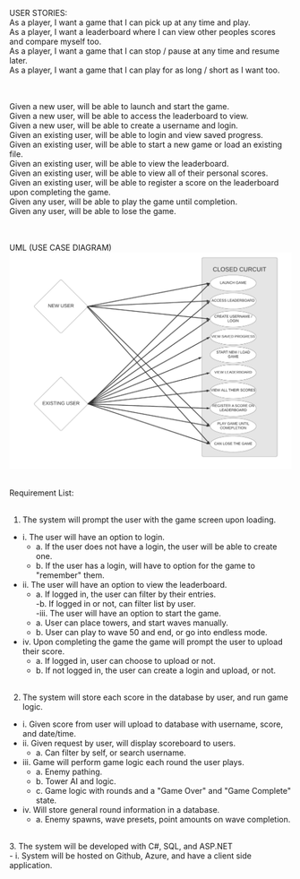 USER STORIES: <br>
As a player, I want a game that I can pick up at any time and play. <br>
As a player, I want a leaderboard where I can view other peoples scores and compare myself too. <br>
As a player, I want a game that I can stop / pause at any time and resume later.<br>
As a player, I want a game that I can play for as long / short as I want too.<br>

<br><br>
Given a new user, will be able to launch and start the game.<br>
Given a new user, will be able to access the leaderboard to view.<br>
Given a new user, will be able to create a username and login.<br>
Given an existing user, will be able to login and view saved progress.<br>
Given an existing user, will be able to start a new game or load an existing file.<br>
Given an existing user, will be able to view the leaderboard.<br>
Given an existing user, will be able to view all of their personal scores.<br>
Given an existing user, will be able to register a score on the leaderboard upon completing the game.<br>
Given any user, will be able to play the game until completion.<br>
Given any user, will be able to lose the game.<br>
<br><br>

UML (USE CASE DIAGRAM)
![UML DIAGRAM](Use-CaseDiagram.jpeg)
<br><br>

Requirement List:<br>
<br>
1. The system will prompt the user with the game screen upon loading.<br>
 - i. The user will have an option to login.<br>
   - a. If the user does not have a login, the user will be able to create one.<br>
   - b. If the user has a login, will have to option for the game to "remember" them.<br>
 - ii. The user will have an option to view the leaderboard.<br>
   - a. If logged in, the user can filter by their entries.<br>
   -b. If logged in or not, can filter list by user.<br>
  -iii. The user will have an option to start the game.<br>
   - a. User can place towers, and start waves manually.<br>
   - b. User can play to wave 50 and end, or go into endless mode.<br>
 - iv. Upon completing the game the game will prompt the user to upload their score.<br>
   - a. If logged in, user can choose to upload or not.<br>
   - b. If not logged in, the user can create a login and upload, or not.<br>
      <br>
2. The system will store each score in the database by user, and run game logic.<br>
 - i. Given score from user will upload to database with username, score, and date/time.<br>
 - ii. Given request by user, will display scoreboard to users.<br>
   - a. Can filter by self, or search username.<br>
 - iii. Game will perform game logic each round the user plays.<br>
   - a. Enemy pathing.<br>
   - b. Tower AI and logic.<br>
   - c. Game logic with rounds and a "Game Over" and "Game Complete" state.<br>
 - iv. Will store general round information in a database.<br>
   - a. Enemy spawns, wave presets, point amounts on wave completion.<br>
 <br>
3. The system will be developed with C#, SQL, and ASP.NET<br>
 - i. System will be hosted on Github, Azure, and have a client side application.<br>
   <br>
   <br>
